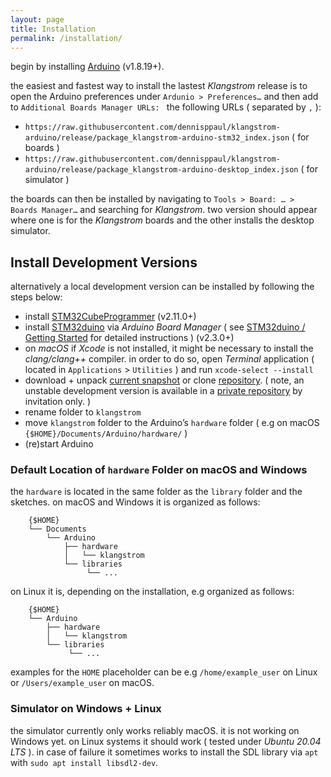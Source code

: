 ```yaml
---
layout: page
title: Installation
permalink: /installation/
---
```


begin by installing [Arduino](https://www.arduino.cc/en/software) (v1.8.19+).

the easiest and fastest way to install the lastest *Klangstrom* release is to open the Arduino preferences under `Ardunio > Preferences…` and then add to `Additional Boards Manager URLs: ` the following URLs ( separated by `,` ):

- `https://raw.githubusercontent.com/dennisppaul/klangstrom-arduino/release/package_klangstrom-arduino-stm32_index.json` ( for boards )
- `https://raw.githubusercontent.com/dennisppaul/klangstrom-arduino/release/package_klangstrom-arduino-desktop_index.json` ( for simulator )

the boards can then be installed by navigating to `Tools > Board: … > Boards Manager…` and searching for *Klangstrom*. two version should appear where one is for the *Klangstrom* boards and the other installs the desktop simulator.

## Install Development Versions

alternatively a local development version can be installed by following the steps below:

- install [STM32CubeProgrammer](https://www.st.com/en/development-tools/stm32cubeprog.html) (v2.11.0+)
- install [STM32duino](https://github.com/stm32duino) via *Arduino Board Manager* ( see [STM32duino / Getting Started](https://github.com/stm32duino/Arduino_Core_STM32#getting-started) for detailed instructions ) (v2.3.0+)
- on *macOS* if *Xcode* is not installed, it might be necessary to install the *clang/clang++* compiler. in order to do so, open *Terminal* application ( located in `Applications` > `Utilities` ) and run `xcode-select --install`  
- download + unpack [current snapshot](https://github.com/dennisppaul/klangstrom-arduino/archive/refs/heads/main.zip) or clone [repository](https://klangstrom-for-arduino.dennisppaul.de). ( note, an unstable development version is available in a [private repository](https://github.com/interaktion-und-raum/klangstrom) by invitation only. )
- rename folder to `klangstrom`
- move `klangstrom` folder to the Arduino’s `hardware` folder ( e.g on macOS `{$HOME}/Documents/Arduino/hardware/` )
- (re)start Arduino

### Default Location of `hardware` Folder on macOS and Windows

the `hardware` is located in the same folder as the `library` folder and the sketches. on macOS and Windows it is organized as follows:

```
    {$HOME}
    └── Documents
        └── Arduino
            ├── hardware
            │   └── klangstrom
            └── libraries
                 └── ...
```

on Linux it is, depending on the installation, e.g organized as follows:

```
    {$HOME}
    └── Arduino
        ├── hardware
        │   └── klangstrom
        └── libraries
             └── ...
```

examples for the `HOME` placeholder can be e.g `/home/example_user` on Linux or `/Users/example_user` on macOS.

### Simulator on Windows + Linux

the simulator currently only works reliably macOS. it is not working on Windows yet. on Linux systems it should work ( tested under *Ubuntu 20.04 LTS* ). in case of failure it sometimes works to install the SDL library via `apt` with `sudo apt install libsdl2-dev`.

